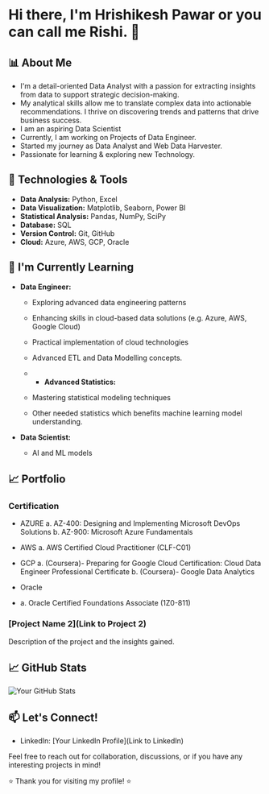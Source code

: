 # Hi there, I'm Hrishikesh Pawar or you can call me Rishi. 👋

## 📊 About Me

- I'm a detail-oriented Data Analyst with a passion for extracting insights from data to support strategic decision-making.
- My analytical skills allow me to translate complex data into actionable recommendations. I thrive on discovering trends and patterns that drive business success.
- I am an aspiring Data Scientist
- Currently, I am working on Projects of Data Engineer.
- Started my journey as Data Analyst and Web Data Harvester.
- Passionate for learning & exploring new Technology.


## 🔧 Technologies & Tools

- **Data Analysis:** Python, Excel
- **Data Visualization:** Matplotlib, Seaborn, Power BI
- **Statistical Analysis:** Pandas, NumPy, SciPy
- **Database:** SQL
- **Version Control:** Git, GitHub
- **Cloud:** Azure, AWS, GCP, Oracle

## 🌱 I'm Currently Learning

- **Data Engineer:**
  - Exploring advanced data engineering patterns
  - Enhancing skills in cloud-based data solutions (e.g. Azure, AWS, Google Cloud)
  - Practical implementation of cloud technologies
  - Advanced ETL and Data Modelling concepts.
 
  - - **Advanced Statistics:**
  - Mastering statistical modeling techniques
  - Other needed statistics which benefits machine learning model understanding.

- **Data Scientist:**
  - AI and ML models



## 📈 Portfolio

### Certification

  - AZURE
      a. AZ-400: Designing and Implementing Microsoft DevOps Solutions
      b. AZ-900: Microsoft Azure Fundamentals
    
  - AWS
      a. AWS Certified Cloud Practitioner (CLF-C01)
    
  - GCP
      a. (Coursera)- Preparing for Google Cloud Certification: Cloud Data Engineer Professional Certificate
      b. (Coursera)- Google Data Analytics
    
  - Oracle
  -   a. Oracle Certified Foundations Associate (1Z0-811)

### [Project Name 2](Link to Project 2)
Description of the project and the insights gained.

## 📈 GitHub Stats

![Your GitHub Stats](https://github-readme-stats.vercel.app/api?username=yourusername&show_icons=true&hide_title=true&count_private=true)


## 📫 Let's Connect!

- LinkedIn: [Your LinkedIn Profile](Link to LinkedIn)


Feel free to reach out for collaboration, discussions, or if you have any interesting projects in mind!

⭐️ Thank you for visiting my profile! ⭐️
